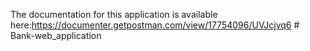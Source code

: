 The documentation for this application is available here:https://documenter.getpostman.com/view/17754096/UVJcjvq6
#   B a n k - w e b _ a p p l i c a t i o n  
 